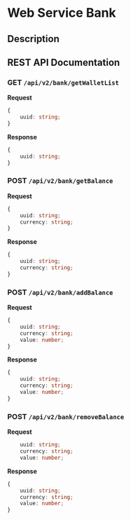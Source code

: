 # Web Service Bank

## Description

## REST API Documentation

### **GET** `/api/v2/bank/getWalletList`

**Request**
```ts
{
    uuid: string;
}
```

**Response**
```ts
{
    uuid: string;
}
```

### **POST** `/api/v2/bank/getBalance`

**Request**
```ts
{
    uuid: string;
    currency: string;
}
```

**Response**

```ts
{
    uuid: string;
    currency: string;
}
```

### **POST** `/api/v2/bank/addBalance`

**Request**
```ts
{
    uuid: string;
    currency: string;
    value: number;
}
```

**Response**

```ts
{
    uuid: string;
    currency: string;
    value: number;
}
```

### **POST** `/api/v2/bank/removeBalance`

**Request**
```ts
    uuid: string;
    currency: string;
    value: number;
```

**Response**
```ts
{
    uuid: string;
    currency: string;
    value: number;
}
```
